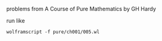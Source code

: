 problems from A Course of Pure Mathematics by GH Hardy

run like

`wolframscript -f pure/ch001/005.wl `

